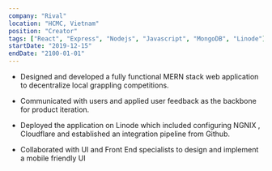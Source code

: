 ```yaml
---
company: "Rival"
location: "HCMC, Vietnam"
position: "Creator"
tags: ["React", "Express", "Nodejs", "Javascript", "MongoDB", "Linode"]
startDate: "2019-12-15"
endDate: "2100-01-01"
---
```


- Designed and developed a fully functional MERN stack web application to decentralize local grappling competitions.</p>

* Communicated with users and applied user feedback as the backbone for product iteration.</p>

* Deployed the application on Linode which included configuring NGNIX , Cloudflare and established an integration pipeline from Github.</p>

* Collaborated with UI and Front End specialists to design and implement a mobile friendly UI</p>
</p>
